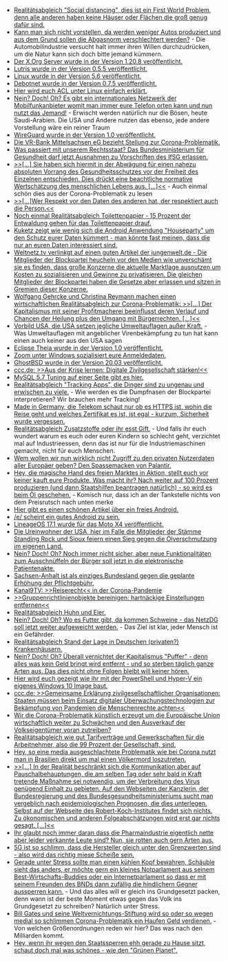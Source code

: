 * [Realitätsabgleich "Social distancing", dies ist ein First World Problem, denn alle anderen haben keine Häuser oder Flächen die groß genug dafür sind.](https://twitter.com/jonsnowC4/status/1244246961965891584/photo/1)
* [Kann man sich nicht vorstellen, da werden weniger Autos produziert und aus dem Grund sollen die Abgasnorm verschlechtert werden?](https://www.golem.de/news/coronakrise-autobranche-will-lockerung-der-co2-ziele-2003-147566.html) - Die Automobilindustrie versucht halt immer ihren Willen durchzudrücken, um die Natur kann sich doch bitte jemand kümmern.
* [Der X.Org Server wurde in der Version 1.20.8 veröffentlicht.](https://www.phoronix.com/scan.php?page=news_item&px=X.Org-Server-1.20.8-Released)
* [Lutris wurde in der Version 0.5.5 veröffentlicht.](https://www.phoronix.com/scan.php?page=news_item&px=Lutris-0.5.5-Released)
* [Linux wurde in der Version 5.6 veröffentlicht.](https://lwn.net/Articles/816213/rss)
* [Debotnet wurde in der Version 0.7.5 veröffentlicht.](https://www.ghacks.net/2020/03/30/latest-debotnet-windows-10-tweaker-gets-debloating-scripts/)
* [Hier wird euch ACL unter Linux einfach erklärt.](https://opensource.com/article/20/3/external-drives-linux)
* [Nein? Doch! Oh? Es gibt ein internationales Netzwerk der Mobilfunkanbieter womit man immer eure Telefon orten kann und nun nutzt das Jemand!](https://www.golem.de/news/ss7-saudi-arabien-trackt-handys-im-ausland-2003-147576.html) - Erwischt werden natürlich nur die Bösen, heute Saudi-Arabien. Die USA und Andere nutzen das ebenso, jede andere Vorstellung wäre ein reiner Traum
* [WireGuard wurde in der Version 1.0 veröffentlicht.](https://www.phoronix.com/scan.php?page=news_item&px=WireGuard-1.0.0-Released)
* [Die VR-Bank Mittelsachsen eG bezieht Stellung zur Corona-Problematik.](https://www.youtube.com/watch?v=yVahaF01mDg)
* [Was passiert mit unserem Rechtsstaat? Das Bundesministerium für Gesundheit darf jetzt Ausnahmen zu Vorschriften des IfSG erlassen.](https://verfassungsblog.de/covid-19-und-das-grundgesetz-neue-gedanken-vor-dem-hintergrund-neuer-gesetze/)
* [>>[...] Sie haben sich hiermit in der Abwägung für einen nahezu absoluten Vorrang des Gesundheitsschutzes vor der Freiheit des Einzelnen entschieden. Dies drückt eine beachtliche normative Wertschätzung des menschlichen Lebens aus. [...]<<](https://verfassungsblog.de/die-wiederentdeckung-des-moeglichkeitshorizonts/) - Auch einmal schön dies aus der Corona-Problematik zu lesen
* [>>[...]Wer Respekt vor den Daten des anderen hat, der respektiert auch die Person.<<](https://www.kuketz-blog.de/corona-und-die-nebenwirkungen-beim-datenschutz/)
* [Noch einmal Realitätsabgleich Toilettenpapier - 15 Prozent der Entwaldung gehen für das Toilettenpapier drauf.](https://netzfrauen.org/2020/03/30/coronavirus-5/)
* [Kuketz zeigt wie wenig sich die Android Anwendung "Houseparty" um den Schutz eurer Daten kümmert - man könnte fast meinen, dass die nur an euren Daten interessiert sind.](https://www.kuketz-blog.de/houseparty-eine-party-ohne-den-datenschutz/)
* [Weltnetz.tv verlinkgt auf einen guten Artikel der jungenwelt.de - Die Mitglieder der Blockpartei heucheln vor den Medien wie unverschämt sie es finden, dass große Konzerne die aktuelle Marktlage ausnutzen um Kosten zu sozialisieren und Gewinne zu privatisieren. Die gleichen Mitglieder der Blockpartei haben die Gesetze aber erlassen und sitzen in Gremien dieser Konzerne.](https://weltnetz.tv/ticker/2310-corona-krise-als-schoepferische-zerstoerung)
* [Wolfgang Gehrcke und Christina Reymann machen einen wirtschaftlichen Realitätsabgleich zur Corona-Problematik: >>[...] Der Kapitalismus mit seiner Profitmacherei beeinflusst deren Verlauf und Chancen der Heilung plus den Umgang mit Bürgerrechten. [...]<<](https://weltnetz.tv/video/2311-alle-reden-ueber-corona-wir-reden-ueber-profit)
* [Vorbild USA, die USA setzen jegliche Umweltauflagen außer Kraft.](https://www.sonnenseite.com/de/politik/trump-setzt-in-der-corona-krise-umweltauflagen-auer-kraft.html) - Was Umweltauflagen mit angeblicher Virenbekämpfung zu tun hat kann einen auch keiner aus den USA sagen
* [Eclipse Theia wurde in der Version 1.0 veröffentlicht.](https://www.pro-linux.de/news/1/27915/eclipse-theia-10-ver%C3%B6ffentlicht.html)
* [Zoom unter Windows sozialisiert eure Anmeldedaten.](https://www.bleepingcomputer.com/news/security/zoom-client-leaks-windows-login-credentials-to-attackers/)
* [GhostBSD wurde in der Version 20.03 veröffentlicht.](https://www.phoronix.com/scan.php?page=news_item&px=GhostBSD-20.03-Released)
* [ccc.de: >>Aus der Krise lernen: Digitale Zivilgesellschaft stärken!<<](https://www.ccc.de/de/updates/2020/zivilgesellschaft)
* [MySQL 5.7 Tuning auf einer Seite gibt es hier.](https://www.percona.com/blog/2020/04/01/tips-for-mysql-5-7-database-tuning-and-performance/)
* [Realitätsabgleich "Tracking Apps", die Dinger sind zu ungenau und erwischen zu viele.](https://www.patrick-breyer.de/?p=590721) - Wie werden es die Dumpfnasen der Blockpartei interpretieren? Wir brauchen mehr Tracking!
* [Made in Germany, die Telekom schaut nur ob es HTTPS ist, wohin die Reise geht und welches Zertifikat es ist, ist egal - kurzum, Sicherheit wurde vergessen.](https://www.golem.de/news/coronavirus-covid-19-app-der-telekom-prueft-zertifikate-nicht-2004-147641.html)
* [Realitätsabgleich Zusatzstoffe oder ihr esst Gift.](https://netzfrauen.org/2020/04/01/food-3/) - Und falls ihr euch wundert warum es euch oder euren Kindern so schlecht geht, verzichtet mal auf Industrieessen, denn das ist nur für die Industriemaschinen gemacht, nicht für euch Menschen.
* [Wem wollen wir nun wirklich nicht Zugriff zu den privaten Nutzerdaten aller Europäer geben? Den Spassemacken von Palantir.](https://www.neues-deutschland.de/artikel/1135014.ueberwachungssoftware-bericht-bekannte-big-data-firma-will-corona-app-umsetzen.html)
* [Hey, die magische Hand des freien Marktes in Aktion, stellt euch vor keiner kauft eure Produkte. Was macht ihr? Nach weiter auf 100 Prozent produzieren (und dann Staatshilfen beantragen natürlich) - so wird es beim Öl geschehen.](https://blog.fefe.de/?ts=a07b735c) - Komisch nur, dass ich an der Tankstelle nichts von dem Preisrutsch nach unten merke
* [Hier gibt es einen schönen Artikel über ein freies Android.](https://www.pro-linux.de/artikel/2/1995/frei-mit-android-drei-jahre-open-source-smartphone.html)
* [/e/ scheint ein gutes Android zu sein.](https://e.foundation/)
* [LineageOS 17.1 wurde für das Moto X4 veröffentlicht.](https://wiki.lineageos.org/devices/payton/update)
* [Die Ureinwohner der USA, hier im Falle die Mitglieder der Stämme Standing Rock und Sioux feiern einen Sieg gegen die Ölverschmutzung im eigenen Land.](https://netzfrauen.org/2020/04/02/standing-rock-2/)
* [Nein? Doch! Oh? Noch immer nicht sicher, aber neue Funktionalitäten zum Ausschnüffeln der Bürger soll jetzt in die elektronische Patientenakte.](https://www.golem.de/news/e-rezept-mehr-funktionen-fuer-elektronische-patientenakte-beschlossen-2004-147654.html)
* [Sachsen-Anhalt ist als einziges Bundesland gegen die geplante Erhöhung der Pflichtgebühr.](https://www.golem.de/news/ard-zdf-sachsen-anhalt-lehnt-erhoehung-des-rundfunkbeitrags-ab-2004-147653.html)
* [Kanal9TV: >>Reiserecht<< in der Corona-Pandemie](https://www.youtube.com/watch?v=3OotPcZ63wc)
* [>>Gruppenrichtlinienobjekte bereinigen: hartnäckige Einstellungen entfernen<<](https://www.windowspro.de/benjamin-buerk/gruppenrichtlinienobjekte-bereinigen-hartnaeckige-einstellungen-entfernen)
* [Realitätsabgleich Huhn und Eier.](https://netzfrauen.org/2020/04/02/eier/)
* [Nein? Doch! Oh? Wo es Futter gibt, da kommen Schweine - das NetzDG soll jetzt weiter aufgeweicht werden.](https://blog.fefe.de/?ts=a07b6b01) - Das Ziel ist klar, jeder Mensch ist ein Gefährder.
* [Realitätsabgleich Stand der Lage in Deutschen (privaten?) Krankenhäusern.](https://blog.fefe.de/?ts=a07b1bef)
* [Nein? Doch! Oh? Überall vernichtet der Kapitalismus "Puffer" - denn alles was kein Geld bringt wird entfernt - und so sterben täglich ganze Arten aus. Das dies nicht ohne Folgen bleibt will keiner hören.](https://www.sonnenseite.com/de/wissenschaft/forscher-warnen-der-artenverlust-in-regenwldern-hat-dramatischere-folgen-als-gedacht.html)
* [Hier wird euch gezeigt wie ihr mit der PowerShell und Hyper-V ein eigenes Windows 10 Image baut.](https://4sysops.com/archives/create-a-customized-windows-10-image-using-powershell-and-hyper-v/)
* [ccc.de: >>Gemeinsame Erklärung zivilgesellschaftlicher Organisationen: Staaten müssen beim Einsatz digitaler Überwachungstechnologien zur Bekämpfung von Pandemien die Menschenrechte achten<<](https://www.ccc.de/de/updates/2020/pandemie-menschenrechte)
* [Wir die Corona-Problematik künstlich erzeugt um die Europäische Union wirtschaftlich weiter zu Schwächen und den Ausverkauf der Volkseigentümer voran zutreiben?](https://verfassungsblog.de/wie-corona-die-krisen-der-europaeischen-union-existenzbedrohend-verschaerft/)
* [Realitätsabgleich wie gut Tarifverträge und Gewerkschaften für die Arbeitnehmer, also die 99 Prozent der Gesellschaft, sind.](https://www.verdi.de/themen/geld-tarif/++co++0137d62a-73f8-11ea-9483-525400940f89)
* [Hey, so eine media ausgeschlachtete Problematik wie bei Corona nutzt man in Brasilien direkt um mal einen Völkermord loszutreten.](https://netzfrauen.org/2020/04/04/guajajara/)
* [>>[...] In der Realität beschränkt sich die Kommunikation aber auf Pauschalbehauptungen, die am selben Tag oder sehr bald in Kraft tretende Maßnahme sei notwendig, um der Verbreitung des Virus genügend Einhalt zu gebieten. Auf den Webseiten der Kanzlerin, der Bundesregierung und des Bundesgesundheitsministeriums sucht man vergeblich nach epidemiologischen Prognosen, die dies unterlegen. Selbst auf der Webseite des Robert-Koch-Institutes findet sich nichts. Zu ökonomischen und anderen Folgeabschätzungen wird erst gar nichts gesagt. [...]<<](https://verfassungsblog.de/beispiellose-freiheitseingriffe-brauchen-beispiellose-transparenz/)
* [Ihr glaubt noch immer daran dass die Pharmaindustrie eigentlich nette aber leider verkannte Leute sind? Nun, sie rotten auch gern Arten aus.](https://netzfrauen.org/2020/04/04/animals-7/)
* [5G ist so schlimm, dass die Hersteller gleich unter den Grenzwerten sind - also wird das richtig miese Scheiße sein.](https://www.golem.de/news/strahlung-mobilfunk-verpflichtet-sich-bei-small-cells-auf-grenzwerte-2004-147708-rss.html)
* [Gerade unter Stress sollte man einen kühlen Kopf bewahren, Schäuble sieht das anders, er möchte gern ein kleines Notparlament aus seinem Best-Wirtschafts-Buddies oder ein Internetparlament so dass er mit seinem Freunden des BNDs dann zufällig die hindlichern Gegner aussperren kann.](https://blog.fefe.de/?ts=a0762c06) - Und das alles will er gleich ins Grundgesetzt packen, denn wann ist der beste Moment etwas gegen das Volk ins Grundgesetzt zu schreiben? Natürlich unter Stress.
* [Bill Gates und seine Weltvernichtungs-Stiftung wird so oder so wegen medial so schlimmen Corona-Problematik ein Haufen Geld verdienen.](https://blog.fefe.de/?ts=a0762b32) - Von welchen Größenordnungen reden wir hier? Das was nach den Milliarden kommt.
* [Hey, wenn ihr wegen den Staatssperren ehh gerade zu Hause sitzt, schaut doch mal was schönes - wie den "Grünen Planet".](https://netzfrauen.org/2020/04/05/gruene-planet/)

